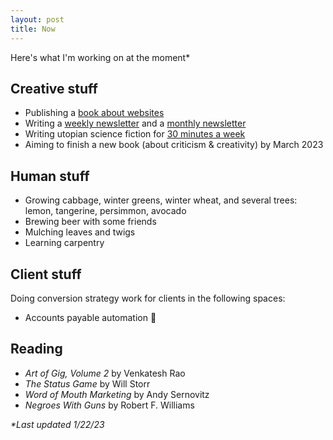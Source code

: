 ```yaml
---
layout: post
title: Now
---
```

Here's what I'm working on at the moment*

## Creative stuff

- Publishing a [book about websites](https://helpthisbook.com/briandavidhall/your-website-sucks)
- Writing a [weekly newsletter](/newsletter) and a [monthly newsletter](/blip)
- Writing utopian science fiction for [30 minutes a week](https://lu.ma/fiction-pomodoros)
- Aiming to finish a new book (about criticism & creativity) by March 2023

## Human stuff

- Growing cabbage, winter greens, winter wheat, and several trees: lemon, tangerine, persimmon, avocado
- Brewing beer with some friends
- Mulching leaves and twigs
- Learning carpentry

## Client stuff

Doing conversion strategy work for clients in the following spaces:

- Accounts payable automation 🧾

## Reading

- _Art of Gig, Volume 2_ by Venkatesh Rao
- _The Status Game_ by Will Storr
- _Word of Mouth Marketing_ by Andy Sernovitz
- _Negroes With Guns_ by Robert F. Williams

_*Last updated 1/22/23_
